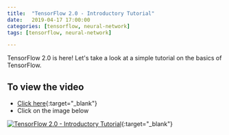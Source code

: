 ```yaml
---
title:  "TensorFlow 2.0 - Introductory Tutorial"
date:   2019-04-17 17:00:00
categories: [tensorflow, neural-network]
tags: [tensorflow, neural-network]

---
```


TensorFlow 2.0 is here! Let's take a look at a simple tutorial on the basics of TensorFlow.


## To view the video
* [Click here](https://youtu.be/wN4j0CpLp58){:target="_blank"}
* Click on the image below

[![TensorFlow 2.0 - Introductory Tutorial](http://img.youtube.com/vi/wN4j0CpLp58/0.jpg)](http://www.youtube.com/watch?v=wN4j0CpLp58){:target="_blank"}